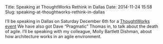 Title: Speaking at ThoughtWorks Rethink in Dallas
Date: 2014-11-24 15:58
Slug: speaking-at-thoughtworks-rethink-in-dallas

I’ll be speaking in Dallas on Saturday December 6th for a [ThoughtWorks
event](http://info.thoughtworks.com/rethink) We have also got Dave
“Pragmatic” Thomas in, to talk about the death of agile. I’ll be
speaking with my colleague, Molly Bartlett Dishman, about how
architecture works in an agile environment.

</p>

